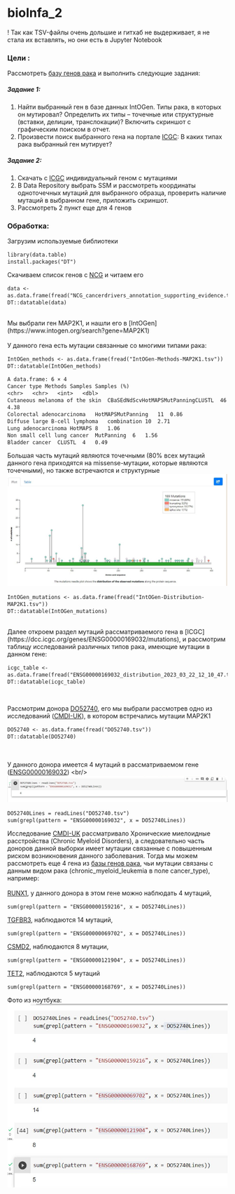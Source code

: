 # bioInfa_2
! Так как TSV-файлы очень дольшие и гитхаб не выдерживает, я не стала их вставлять, но они есть в Jupyter Notebook

### Цели : 

Рассмотреть [базу генов рака](http://ncg.kcl.ac.uk/download.php) и выполнить следующие задания:

##### Задание 1:
  1. Найти выбранный ген в базе данных IntOGen. Типы рака, в которых он мутировал? Определить их типы – точечные или структурные (вставки, делиции, транслокации)? Включить скриншот с графическим поиском в отчет.
  2. Произвести поиск выбранного гена на портале [ICGC](https://dcc.icgc.org/): В каких типах рака выбранный ген мутирует?
  
##### Задание 2:  
  1. Скачать с [ICGC](https://dcc.icgc.org/) индивидуальный геном с мутациями
  2. В Data Repository выбрать SSM и рассмотреть координаты одноточечных мутаций для выбранного образца, проверить наличие мутаций в выбранном гене, приложить скриншот.
  3. Рассмотреть 2 пункт еще для 4 генов
  
### Обработка:

Загрузим используемые библиотеки

```{r setoptions & load_library, warning=FALSE,message=FALSE}
library(data.table)
install.packages("DT")
```

Скачиваем список генов с [NCG](http://ncg.kcl.ac.uk/download.php) и читаем его

```{r read}
data <- as.data.frame(fread("NCG_cancerdrivers_annotation_supporting_evidence.tsv"))
DT::datatable(data)
```
<br/>
Мы выбрали ген MAP2K1, и нашли его в [IntOGen](https://www.intogen.org/search?gene=MAP2K1)<br/>
<br/>
У данного гена есть мутации связанные со многими типами рака:

```{r IntOGen Methods}
IntOGen_methods <- as.data.frame(fread("IntOGen-Methods-MAP2K1.tsv"))
DT::datatable(IntOGen_methods)
```

```
A data.frame: 6 × 4
Cancer type	Methods	Samples	Samples (%)
<chr>	<chr>	<int>	<dbl>
Cutaneous melanoma of the skin	CBaSEdNdScvHotMAPSMutPanningCLUSTL	46	4.38
Colorectal adenocarcinoma	HotMAPSMutPanning	11	0.86
Diffuse large B-cell lymphoma	combination	10	2.71
Lung adenocarcinoma	HotMAPS	8	1.06
Non small cell lung cancer	MutPanning	6	1.56
Bladder cancer	CLUSTL	4	0.49

```

Большая часть мутаций являются точечными (80% всех мутаций данного гена приходятся на missense-мутации, которые являются точечными), но также встречаются и структурные
<br/>
![](Pic1.png)
<br/>

```{r IntOGen mutations}
IntOGen_mutations <- as.data.frame(fread("IntOGen-Distribution-MAP2K1.tsv"))
DT::datatable(IntOGen_mutations)
```
<br/>
Далее откроем раздел мутаций рассматриваемого гена в [ICGC](https://dcc.icgc.org/genes/ENSG00000169032/mutations), и рассмотрим таблицу исследований различных типов рака, имеющие мутации в данном гене:

```{r ICGC mutations}
icgc_table <- as.data.frame(fread("ENSG00000169032_distribution_2023_03_22_12_10_47.tsv"))
DT::datatable(icgc_table)
```
<br/>

Рассмотрим донора [DO52740](https://dcc.icgc.org/donors/DO52740), его мы выбрали рассмотрев одно из исследований ([CMDI-UK](https://dcc.icgc.org/projects/CMDI-UK)), в котором встречались мутации MAP2K1

```{r ICGC DO52740,warning=FALSE}
DO52740 <- as.data.frame(fread("DO52740.tsv"))
DT::datatable(DO52740)
```
<br/><br/>
У данного донора имеется 4 мутаций в рассматриваемом гене ([ENSG00000169032]([https://dcc.icgc.org/genes/ENSG00000121879?mutations=%7B%22from%22:1%7D](https://www.ensembl.org/Homo_sapiens/Gene/Summary?db=core;g=ENSG00000169032;r=15:66386837-66491656)))
<br/>
![](Pic2.png)
<br/>

```{r MAP2K1}
DO52740Lines = readLines("DO52740.tsv")
sum(grepl(pattern = "ENSG00000169032", x = DO52740Lines))
```
Исследование [CMDI-UK](https://dcc.icgc.org/projects/CMDI-UK) рассматривало Хронические миелоидные расстройства (Chronic Myeloid Disorders), а следовательно часть доноров данной выборки имеет мутации связанные с повышенным риском возникновения данного заболевания. Тогда мы можем рассмотреть еще 4 гена из [базы генов рака](http://ncg.kcl.ac.uk/download.php), чьи мутации связаны с данным видом рака (chronic_myeloid_leukemia в поле cancer_type), например:
<br/><br/>
[RUNX1](https://dcc.icgc.org/genes/ENSG00000198796), у данного донора в этом гене можно наблюдать 4 мутаций,

```{r RUNX1}
sum(grepl(pattern = "ENSG00000159216", x = DO52740Lines))
```

[TGFBR3](https://dcc.icgc.org/genes/ENSG00000069702), наблюдаются 14 мутаций,

```{r TGFBR3}
sum(grepl(pattern = "ENSG00000069702", x = DO52740Lines))
```

[CSMD2](https://dcc.icgc.org/genes/ENSG00000121904), наблюдаются 8 мутации,

```{r CSMD2}
sum(grepl(pattern = "ENSG00000121904", x = DO52740Lines))
```

[TET2](https://dcc.icgc.org/genes/ENSG00000168769), наблюдаются 5 мутаций

```{r TET2}
sum(grepl(pattern = "ENSG00000168769", x = DO52740Lines))
```
Фото из ноутбука:
<br/>
![](Pic3.png)
<br/>
